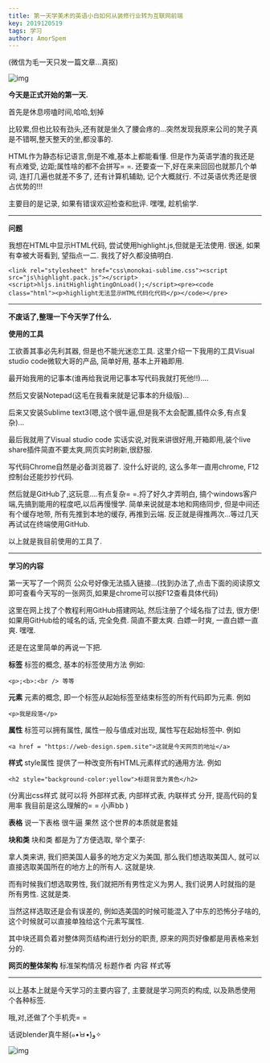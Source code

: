 ```yaml
---
title: 第一天学美术的英语小白如何从装修行业转为互联网前端
key: 2019120519
tags: 学习
author: AmorSpem
---
```




(微信为毛一天只发一篇文章...真抠)

![img](https://mmbiz.qpic.cn/mmbiz_jpg/xMz3jlLAvibKJfgwBgZWlxqFDarwiarlBU1kawJTHHhgy5Ee7qN8Q8giazn4vW6VjRia1mIhGezlj0eob6eYP7yrNg/?wx_fmt=jpeg)

**今天是正式开始的第一天.**

首先是休息唠嗑时间,哈哈,划掉

  比较累,但也比较有劲头,还有就是坐久了腰会疼的...突然发现我原来公司的凳子真是不错啊,整天整天的坐,都没事的.

  HTML作为静态标记语言,倒是不难,基本上都能看懂. 但是作为英语学渣的我还是有点难受, 边距;属性啥的都不会拼写= =. 还要查一下,好在来来回回也就那几个单词, 连打几遍也就差不多了, 还有计算机辅助, 记个大概就行. 不过英语优秀还是很占优势的!!!

  主要目的是记录, 如果有错误欢迎检查和批评. 嘿嘿, 趁机偷学.



------



**问题**

我想在HTML中显示HTML代码, 尝试使用highlight.js,但就是无法使用. 很迷, 如果有幸被大哥看到, 望指点一二. 我找了好久都没搞明白.

```
<link rel="stylesheet" href="css\monokai-sublime.css"><script src="js\highlight.pack.js"></script><script>hljs.initHighlightingOnLoad();</script><pre><code class="html"><p>highlight无法显示HTML代码化代码</p></code></pre>
```



------



**不废话了,整理一下今天学了什么.**

**使用的工具**

  工欲善其事必先利其器, 但是也不能光迷恋工具. 这里介绍一下我用的工具Visual studio code微软大哥的产品, 简单好用, 基本上开箱即用. 

  最开始我用的记事本(谁再给我说用记事本写代码我就打死他!!)....

  然后又安装Notepad(这毛在我看来就是记事本的升级版)...

  后来又安装Sublime text3(嗯,这个很牛逼,但是我不太会配置,插件众多,有点复杂)...

  最后我就用了Visual studio code 实话实说,对我来讲很好用,开箱即用,装个live share插件简直不要太爽,网页实时刷新,很舒服.

  写代码Chrome自然是必备浏览器了. 没什么好说的, 这么多年一直用chrome, F12控制台还能抄抄代码.

  然后就是GitHub了,这玩意....有点复杂= =.捋了好久才弄明白, 搞个windows客户端,先搞到能用的程度吧,以后再慢慢学. 简单来说就是本地和网络同步, 但是中间还有个缓存地带, 所有先推到本地的缓存, 再推到云端. 反正就是得推两次...等过几天再试试在终端使用GitHub.

  以上就是我目前使用的工具了.



------



**学习的内容**

  第一天写了一个网页 公众号好像无法插入链接...(找到办法了,点击下面的阅读原文即可查看今天写的一张网页,如果是chrome可以按F12查看具体代码)

  这里在网上找了个教程利用GitHub搭建网站, 然后注册了个域名指了过去, 很方便! 如果用GitHub给的域名的话, 完全免费. 简直不要太爽. 白嫖一时爽, 一直白嫖一直爽. 嘿嘿.

  还是在这里简单的再说一下把.

**标签** 标签的概念, 基本的标签使用方法 例如:

```
<p>;<b>:<br /> 等等
```

**元素** 元素的概念, 即一个标签从起始标签至结束标签的所有代码即为元素. 例如

```
<p>我是段落</p>
```

**属性** 标签可以拥有属性, 属性一般与值成对出现, 属性写在起始标签中. 例如

```
<a href = "https://web-design.spem.site">这就是今天网页的地址</a>
```

**样式** style属性 提供了一种改变所有HTML元素样式的通用方法. 例如

```
<h2 style="background-color:yellow">标题背景为黄色</h2>
```

(分离出css样式 就可以将 外部样式表, 内部样式表, 内联样式 分开, 提高代码的复用率 我目前是这么理解的= = 小声bb )

**表格** 说一下表格 很牛逼 果然 这个世界的本质就是套娃

**块和类** 块和类 都是为了方便选取, 举个栗子: 

  拿人类来讲, 我们把美国人最多的地方定义为美国, 那么我们想选取美国人, 就可以直接选取美国所在的地方上的所有人. 这就是块.

  而有时候我们想选取男性, 我们就把所有男性定义为男人, 我们说男人时就指的是所有男性. 这就是类.

  当然这样选取还是会有误差的, 例如选美国的时候可能混入了中东的恐怖分子啥的, 这个时候就可以直接单独给这个元素写属性.

  其中块还肩负着对整体网页结构进行划分的职责, 原来的网页好像都是用表格来划分的.

**网页的整体架构** 标准架构情况 标题作者 内容 样式等



------



以上基本上就是今天学习的主要内容了, 主要就是学习网页的构成, 以及熟悉使用个各种标签.

哦,对,还做了个手机壳= =

话说blender真牛掰(๑•̀ㅂ•́)و✧

![img](https://mmbiz.qpic.cn/mmbiz_png/xMz3jlLAvibKJfgwBgZWlxqFDarwiarlBU9iciajpMPr4VuhcGmrczia49vx3XGMNI70fdpNlvM5CyUJjiafl3jSxcdg/?wx_fmt=png)
